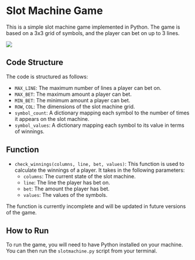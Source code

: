 # Slot Machine Game

This is a simple slot machine game implemented in Python. The game is based on a 3x3 grid of symbols, and the player can bet on up to 3 lines.

![](https://tenor.com/biAVa.gif)

## Code Structure

The code is structured as follows:

- `MAX_LINE`: The maximum number of lines a player can bet on.
- `MAX_BET`: The maximum amount a player can bet.
- `MIN_BET`: The minimum amount a player can bet.
- `ROW`, `COL`: The dimensions of the slot machine grid.
- `symbol_count`: A dictionary mapping each symbol to the number of times it appears on the slot machine.
- `symbol_values`: A dictionary mapping each symbol to its value in terms of winnings.

## Function

- `check_winnings(columns, line, bet, values)`: This function is used to calculate the winnings of a player. It takes in the following parameters:
  - `columns`: The current state of the slot machine.
  - `line`: The line the player has bet on.
  - `bet`: The amount the player has bet.
  - `values`: The values of the symbols.

The function is currently incomplete and will be updated in future versions of the game.

## How to Run

To run the game, you will need to have Python installed on your machine. You can then run the `slotmachine.py` script from your terminal.
